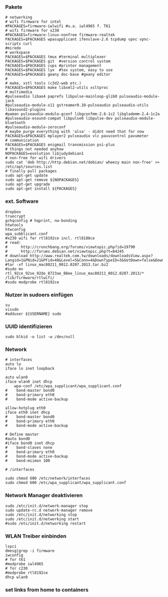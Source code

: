 ### Pakete

    # networking
    # wifi firmware for intel 
    #PACKAGES=firmware-iwlwifi #u.a. iwl4965 f. T61
    # wifi firmware for x230
    #PACKAGES=firmware-linux-nonfree firmware-realtek
    PACKAGES=$PACKAGES wpasupplicant ifenslave-2.6 tcpdump vpnc vpnc-scripts curl
    #miredo
    # workspace
    PACKAGES=$PACKAGES tmux #terminal multiplexer
    PACKAGES=$PACKAGES git  #version control system
    PACKAGES=$PACKAGES cups #printer management
    PACKAGES=$PACKAGES lyx  #tex system, easy to use
    PACKAGES=$PACKAGES geany doc-base #geany editor
    #
    # make, xstl tools (c3d2-web etc.)
    PACKAGES=$PACKAGES make libxml2-utils xsltproc
    # multimedia
    #pulseaudio libao4 paprefs libpulse-mainloop-glib0 pulseaudio-module-jack
    #pulseaudio-module-x11 gstreamer0.10-pulseaudio pulseaudio-utils libasound2-plugins
    #paman pulseaudio-module-gconf libgconfmm-2.6-1c2 libglademm-2.4-1c2a
    #pulseaudio-esound-compat libpulse0 libpulse-dev pulseaudio-module-bluetooth
    #pulseaudio-module-zeroconf
    # maybe purge everything with 'alsa' - didnt need that for now
    PACKAGES=$PACKAGES mplayer2 pulseaudio vlc pavucontrol pavumeter
    # communication
    PACKAGES=$PACKAGES enigmail transmission psi-plus
    # things not needed anyhow 
    NOPACKAGES=evolution libjudydebian1
    # non-free for wifi drivers
    sudo cat 'deb http://http.debian.net/debian/ wheezy main non-free' >> /etc/apt/sources.list
    # finally pull packages
    sudo apt-get update
    sudo apt-get remove ${NOPACKAGES}
    sudo apt-get upgrade
    sudo apt-get install ${PACKAGES}

### ext. Software

    dropbox
    truecrypt
    gchqconfig # hqprint, nw-bonding
    htwtools
    htwconfig
    wpa_subblicant.conf
    #x230 wifi for rtl8192ce incl. rtl8188ce
    # read: 
    #      http://crunchbang.org/forums/viewtopic.php?id=19790
    #      http://forums.debian.net/viewtopic.php?t=84245
    # download http://www.realtek.com.tw/downloads/downloadsView.aspx?Langid=1&PNid=21&PFid=48&Level=5&Conn=4&DownTypeID=3&GetDown=false&Downloads=true#2722
    #tar -xf linux_mac80211_0012.0207.2013.tar.bz2 
    #sudo mv rtl_92ce_92se_92de_8723ae_88ee_linux_mac80211_0012.0207.2013/* /lib/firmware/rtlwifi/
    #sudo modprobe rtl8192ce

### Nutzer in sudoers einfügen

    su
    visudo
    #adduser ${USERNAME} sudo
    
### UUID identifizieren

    sudo blkid -o list -w /dev/null
    
### Network

    # interfaces
    auto lo
    iface lo inet loopback
    
    auto wlan0
    iface wlan0 inet dhcp
        wpa-conf /etc/wpa_supplicant/wpa_supplicant.conf
    #    bond-master bond0
    #    bond-primary eth0
    #    bond-mode active-backup

    allow-hotplug eth0
    iface eth0 inet dhcp
    #    bond-master bond0
    #    bond-primary eth0
    #    bond-mode active-backup

    # Define master
    #auto bond0
    #iface bond0 inet dhcp
    #    bond-slaves none
    #    bond-primary eth0
    #    bond-mode active-backup
    #    bond-miimon 100

    # /interfaces

    sudo chmod 600 /etc/network/interfaces 
    sudo chmod 600 /etc/wpa_supplicant/wpa_supplicant.conf

### Network Manager deaktivieren

    sudo /etc/init.d/network-manager stop
    sudo update-rc.d network-manager remove
    sudo /etc/init.d/networking stop
    sudo /etc/init.d/networking start
    #sudo /etc/init.d/networking restart

### WLAN Treiber einbinden

    lspci
    dmesg|grep -i firmware
    iwconfig
    # for t61
    #modprobe iwl4965 
    # for c230
    #modprobe rtl8192ce 
    dhcp wlan0


### set links from home to containers

